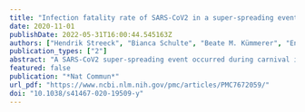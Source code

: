 ```yaml
---
title: "Infection fatality rate of SARS-CoV2 in a super-spreading event in Germany"
date: 2020-11-01
publishDate: 2022-05-31T16:00:44.545163Z
authors: ["Hendrik Streeck", "Bianca Schulte", "Beate M. Kümmerer", "Enrico Richter", "Tobias Höller", "Christine Fuhrmann", "Eva Bartok", "Ramona Dolscheid-Pommerich", "Moritz Berger", "Lukas Wessendorf", "Monika Eschbach-Bludau", "Angelika Kellings", "Astrid Schwaiger", "Martin Coenen", "Per Hoffmann", "Birgit Stoffel-Wagner", "Markus M. Nöthen", "Anna M. Eis-Hübinger", "Martin Exner", "Ricarda Maria Schmithausen", "Matthias Schmid", "Gunther Hartmann"]
publication_types: ["2"]
abstract: "A SARS-CoV2 super-spreading event occurred during carnival in a small town in Germany. Due to the rapidly imposed lockdown and its relatively closed community, this town was seen as an ideal model to investigate the infection fatality rate (IFR). Here, a 7-day seroepidemiological observational study was performed to collect information and biomaterials from a random, household-based study population. The number of infections was determined by IgG analyses and PCR testing. We found that of the 919 individuals with evaluable infection status, 15.5% (95% CI:[12.3%; 19.0%]) were infected. This is a fivefold higher rate than the reported cases for this community (3.1%). 22.2% of all infected individuals were asymptomatic. The estimated IFR was 0.36% (95% CI:[0.29%; 0.45%]) for the community and 0.35% [0.28%; 0.45%] when age-standardized to the population of the community. Participation in carnival increased both infection rate (21.3% versus 9.5%, p textless 0.001) and number of symptoms (estimated relative mean increase 1.6, p = 0.007). While the infection rate here is not representative for Germany, the IFR is useful to estimate the consequences of the pandemic in places with similar healthcare systems and population characteristics. Whether the super-spreading event not only increases the infection rate but also affects the IFR requires further investigation., Here the authors present a SARS-CoV2 seroepidemiological observational study from a random, household-based study population in a small town in Germany, showing the effect of a super-spreading event on infection rate, severity, and potentially infection fatality rate."
featured: false
publication: "*Nat Commun*"
url_pdf: "https://www.ncbi.nlm.nih.gov/pmc/articles/PMC7672059/"
doi: "10.1038/s41467-020-19509-y"
---
```


